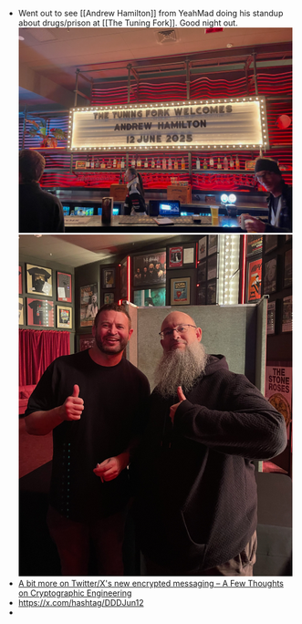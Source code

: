 - Went out to see [[Andrew Hamilton]] from YeahMad doing his standup about drugs/prison at [[The Tuning Fork]]. Good night out.
  ![TuningForkAndrewHamilton1.jpg](../assets/TuningForkAndrewHamilton1_1749725270464_0.jpg)
  ![TuningForkAndrewHamilton2.jpg](../assets/TuningForkAndrewHamilton2_1749725277140_0.jpg)
- [A bit more on Twitter/X's new encrypted messaging &#8211; A Few Thoughts on Cryptographic Engineering](https://blog.cryptographyengineering.com/2025/06/09/a-bit-more-on-twitter-xs-new-encrypted-messaging/)
- https://x.com/hashtag/DDDJun12
-